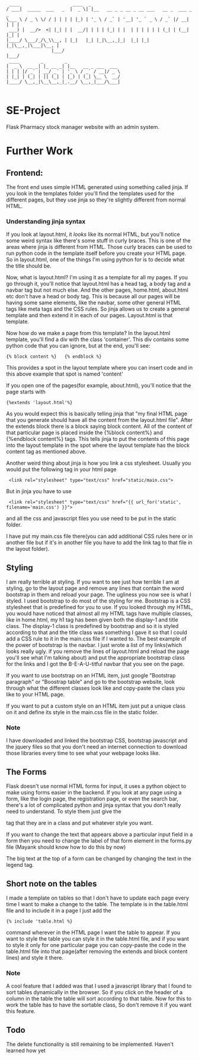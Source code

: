 ```
 ____                    ____  _                                           
/ ___|  _____  ___   _  |  _ \| |__   __ _ _ __ _ __ ___   __ _  ___ _   _ 
\___ \ / _ \ \/ / | | | | |_) | '_ \ / _` | '__| '_ ` _ \ / _` |/ __| | | |
 ___) |  __/>  <| |_| | |  __/| | | | (_| | |  | | | | | | (_| | (__| |_| |
|____/ \___/_/\_\\__, | |_|   |_| |_|\__,_|_|  |_| |_| |_|\__,_|\___|\__, |
                 |___/                                               |___/ 
 ____        _        _                    
|  _ \  __ _| |_ __ _| |__   __ _ ___  ___ 
| | | |/ _` | __/ _` | '_ \ / _` / __|/ _ \
| |_| | (_| | || (_| | |_) | (_| \__ \  __/
|____/ \__,_|\__\__,_|_.__/ \__,_|___/\___|
                                           

```
# SE-Project
Flask Pharmacy stock manager website with an admin system.


# Further Work

## Frontend:
The front end uses simple HTML generated using something called jinja. If you look in the templates folder you'll find the templates used for the different pages, but they use jinja so they're slightly different from normal HTML.

### Understanding jinja syntax
If you look at layout.html, it _looks_ like its normal HTML, but you'll notice some weird syntax like there's some stuff in curly braces. This is one of the areas where jinja is different from HTML. Those curly braces can be used to run python code in the template itself before you create your HTML page. So in layout.html, one of the things I'm using python for is to decide what the title should be.

Now, what is layout.html? I'm using it as a template for all my pages. If you go through it, you'll notice that layout.html has a head tag, a body tag and a navbar tag but not much else. And the other pages, home.html, about.html etc don't have a head or body tag. This is because all our pages will be having some same elements, like the navbar, some other general HTML tags like meta tags and the  CSS rules. So jinja allows us to create a general template and then extend it in each of our pages. Layout.html is that template. 

Now how do we make a page from this template? 
In the layout.html template, you'll find a div with the class 'container'. This div contains some python code that you can ignore, but at the end, you'll see:
```
{% block content %}   {% endblock %}
```
This provides a spot in the layout template where you can insert code and in this above example that spot is named 'content'

If you open one of the pages(for example, about.html), you'll notice that the page starts with 
```
{%extends 'layout.html'%}
```
As you would expect this is basically telling jinja that "my final HTML page that you generate should have all the content from the layout.html file". After the extends block there is a block saying block content. All of the content of that particular page is placed inside the {%block content%} and {%endblock content%} tags. This tells jinja to put the contents of this page into the layout template in the spot where the layout template has the block content tag as mentioned above. 


Another weird thing about jinja is how you link a css stylesheet. Usually you would put the following tag in your html page
```
 <link rel="stylesheet" type="text/css" href="static/main.css">
```
But in jinja you have to use
```
 <link rel="stylesheet" type="text/css" href="{{ url_for('static', filename='main.css') }}">
```
and all the css and javascript files you use need to be put in the static folder.

I have put my main.css file there(you can add additional CSS rules here or in another file but if it's in another file you have to add the link tag to that file in the layout folder). 


## Styling
I am really terrible at styling. If you want to see just how terrible I am at styling, go to the layout page and remove any lines that contain the word bootstrap in them and reload your page. The ugliness you now see is what I styled. 
I used bootstrap to do most of the styling for me. Bootstrap is a CSS stylesheet that is predefined for you to use. 
If you looked through my HTML, you would have noticed that almost all my HTML tags have multiple classes, like in home.html, my h1 tag has been given both the display-1 and title class. The display-1 class is predefined by bootstrap and so it is styled according to that and the title class was something I gave it so that I could add a CSS rule to it in the main.css file if I wanted to.
 The best example of the power of bootstrap is the navbar. I just wrote a list of my links(which looks really ugly. if you remove the lines of layout.html and reload the page you'll see what I'm talking about) and put the appropriate bootstrap class for the links and I got the B-E-A-U-titful navbar that you see on the page. 


If you want to use bootstrap on an HTML item, just google "Bootstrap paragraph" or "Boostrap table" and go to the bootstrap website, look through what the different classes look like and copy-paste the class you like to your HTML page. 

If you want to put a custom style on an HTML item just put a unique class on it and define its style in the main.css file in the static folder.

### __Note__

I have downloaded and linked the bootstrap CSS, bootstrap javascript and the jquery files so that you don't need an internet connection to download those libraries every time to see what your webpage looks like.


## The Forms
Flask doesn't use normal HTML forms for input, it uses a python object to make using forms easier in the backend. If you look at any page using a form, like the login page, the registration page, or even the search bar, there's a lot of complicated python and jinja syntax that you don't really need to understand. To style them just give the <div> tag that they are in a class and put whatever style you want. 


If you want to change the text that appears above a particular input field in a form then you need to change the label of that form element in the forms.py file (Mayank should know how to do this by now)

The big text at the top of a form can be changed by changing the text in the legend tag.


## Short note on the tables
I made a template on tables so that I don't have to update each page every time I want to make a change to the table. The template is in the table.html file and to include it in a page I just add the 
```
{% include 'table.html %}
```
command wherever in the HTML page I want the table to appear. If you want to style the table you can style it in the table.html file, and if you want to style it only for one particular page you can copy-paste the code in the table.html file into that page(after removing the extends and block content lines) and style it there. 

### __Note__

A cool feature that I added was that I used a javascript library that I found to sort tables dynamically in the browser. So if you click on the header of a column in the table the table will sort according to that table. Now for this to work the table has to have the sortable class, So don't remove it if you want this feature. 


## Todo 
The delete functionality is still remaining to be implemented. Haven't learned how yet
